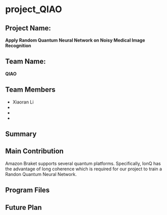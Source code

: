 # project_QIAO
## Project Name:
**Apply Random Quantum Neural Network on Noisy Medical Image Recognition**

## Team Name:
**QIAO**


## Team Members

* Xiaoran Li
* 
* 
* 


## Summary



## Main Contribution
Amazon Braket supports several quantum platforms. Specifically, IonQ has the advantage of long coherence which is required for our project to train a Randon Quantum Neural Network.



## Program Files





## Future Plan
 
